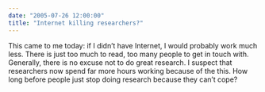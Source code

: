 ```yaml
---
date: "2005-07-26 12:00:00"
title: "Internet killing researchers?"
---
```




This came to me today: if I didn&rsquo;t have Internet, I would probably work much less. There is just too much to read, too many people to get in touch with. Generally, there is no excuse not to do great research. I suspect that researchers now spend far more hours working because of the this.
How long before people just stop doing research because they can&rsquo;t cope?

